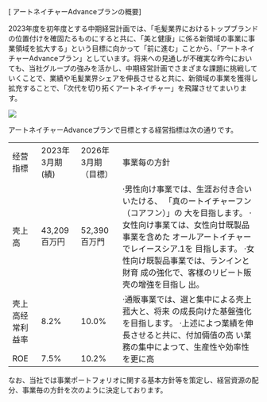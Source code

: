 [ アートネイチャーAdvanceプランの概要]  

2023年度を初年度とする中期経営計画では、「毛髪業界におけるトップブランドの位置付けを確固たるものにすると共に、「美と健康」に係る新領域の事業に事業領域を拡大する」という目標に向かって「前に進む」ことから、「アートネイチャーAdvanceプラン」としています。将来への見通しが不確実な昨今においても、当社グループの強みを活かし、中期経営計画でさまざまな課題に挑戦していくことで、業績や毛髪業界シェアを伸長させると共に、新領域の事業を獲得し拡充することで、「次代を切り拓くアートネイチャー」を飛躍させてまいります。  

![](tmpei1o1iti/9f428377b2a3568f6476c3b220b0c7a4694e4a354ba6f52208da28a49eb991ee.jpg)  

アートネイチャーAdvanceプランで目標とする経営指標は次の通りです。  


<html><body><table><tr><td>经营指標</td><td>2023年3月期 (績)</td><td>2026年3月期 （目標）</td><td>事業每の方針</td></tr><tr><td>壳上高</td><td>43,209百万円</td><td>52,390百万門</td><td>·男性向け事業では、生涯お付き合いいたける、 「真のートイチャーフン（コアフン）」の 大を目指します。 ·女性向け事業ては、女性向廿既製品事業を含めた オールアートイチャーでレイースシア.1を 目指します。 ·女性向け既製品事業では、ランインと財育 成の強化で、客樣のリビート販壳の增強を目指し 出。</td></tr><tr><td>壳上高经常利益率</td><td>8.2%</td><td>10.0%</td><td rowspan="2">·通販事業では、選と集中による壳上菰大と、将来 の成長向けた基盤強化を目指します。 ·上述によつ業績を伸長させると共に、付加倆值の高 い業務の集中によつて、生産性や効率性を更に高</td></tr><tr><td>ROE</td><td>7.5%</td><td>10.2%</td></tr></table></body></html>  

なお、当社では事業ポートフォリオに関する基本方針等を策定し、経営資源の配分、事業毎の方針を次のように決定しております。  